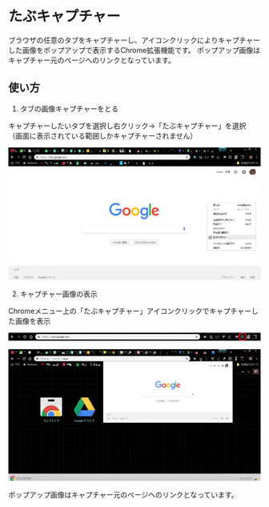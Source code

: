# たぶキャプチャー

ブラウザの任意のタブをキャプチャーし、アイコンクリックによりキャプチャーした画像をポップアップで表示するChrome拡張機能です。
ポップアップ画像はキャプチャー元のページへのリンクとなっています。

## 使い方

1. タブの画像キャプチャーをとる

キャプチャーしたいタブを選択し右クリック→「たぶキャプチャー」を選択
（画面に表示されている範囲しかキャプチャーされません）

![選択](sampleimage/get_capture.png)



2. キャプチャー画像の表示

Chromeメニュー上の「たぶキャプチャー」アイコンクリックでキャプチャーした画像を表示

![たぶキャプチャーアイコン](sampleimage/icon.png)



![表示](sampleimage/display_capture.png)

ポップアップ画像はキャプチャー元のページへのリンクとなっています。
